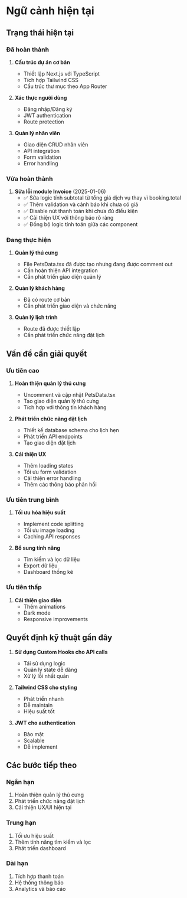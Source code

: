 # Ngữ cảnh hiện tại

## Trạng thái hiện tại

### Đã hoàn thành
1. **Cấu trúc dự án cơ bản**
   - Thiết lập Next.js với TypeScript
   - Tích hợp Tailwind CSS
   - Cấu trúc thư mục theo App Router

2. **Xác thực người dùng**
   - Đăng nhập/Đăng ký
   - JWT authentication
   - Route protection

3. **Quản lý nhân viên**
   - Giao diện CRUD nhân viên
   - API integration
   - Form validation
   - Error handling

### Vừa hoàn thành
1. **Sửa lỗi module Invoice** (2025-01-06)
   - ✅ Sửa logic tính subtotal từ tổng giá dịch vụ thay vì booking.total
   - ✅ Thêm validation và cảnh báo khi chưa có giá
   - ✅ Disable nút thanh toán khi chưa đủ điều kiện
   - ✅ Cải thiện UX với thông báo rõ ràng
   - ✅ Đồng bộ logic tính toán giữa các component

### Đang thực hiện
1. **Quản lý thú cưng**
   - File PetsData.tsx đã được tạo nhưng đang được comment out
   - Cần hoàn thiện API integration
   - Cần phát triển giao diện quản lý

2. **Quản lý khách hàng**
   - Đã có route cơ bản
   - Cần phát triển giao diện và chức năng

3. **Quản lý lịch trình**
   - Route đã được thiết lập
   - Cần phát triển chức năng đặt lịch

## Vấn đề cần giải quyết

### Ưu tiên cao
1. **Hoàn thiện quản lý thú cưng**
   - Uncomment và cập nhật PetsData.tsx
   - Tạo giao diện quản lý thú cưng
   - Tích hợp với thông tin khách hàng

2. **Phát triển chức năng đặt lịch**
   - Thiết kế database schema cho lịch hẹn
   - Phát triển API endpoints
   - Tạo giao diện đặt lịch

3. **Cải thiện UX**
   - Thêm loading states
   - Tối ưu form validation
   - Cải thiện error handling
   - Thêm các thông báo phản hồi

### Ưu tiên trung bình
1. **Tối ưu hóa hiệu suất**
   - Implement code splitting
   - Tối ưu image loading
   - Caching API responses

2. **Bổ sung tính năng**
   - Tìm kiếm và lọc dữ liệu
   - Export dữ liệu
   - Dashboard thống kê

### Ưu tiên thấp
1. **Cải thiện giao diện**
   - Thêm animations
   - Dark mode
   - Responsive improvements

## Quyết định kỹ thuật gần đây

1. **Sử dụng Custom Hooks cho API calls**
   - Tái sử dụng logic
   - Quản lý state dễ dàng
   - Xử lý lỗi nhất quán

2. **Tailwind CSS cho styling**
   - Phát triển nhanh
   - Dễ maintain
   - Hiệu suất tốt

3. **JWT cho authentication**
   - Bảo mật
   - Scalable
   - Dễ implement

## Các bước tiếp theo

### Ngắn hạn
1. Hoàn thiện quản lý thú cưng
2. Phát triển chức năng đặt lịch
3. Cải thiện UX/UI hiện tại

### Trung hạn
1. Tối ưu hiệu suất
2. Thêm tính năng tìm kiếm và lọc
3. Phát triển dashboard

### Dài hạn
1. Tích hợp thanh toán
2. Hệ thống thông báo
3. Analytics và báo cáo

